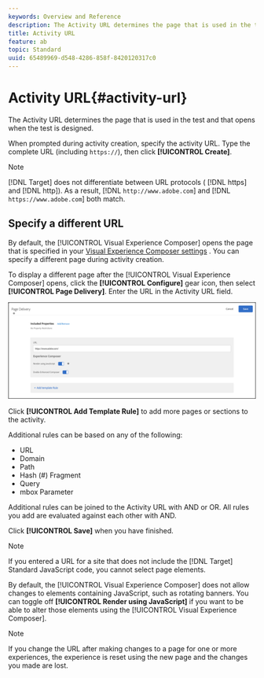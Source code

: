 ```yaml
---
keywords: Overview and Reference
description: The Activity URL determines the page that is used in the test and that opens when the test is designed.
title: Activity URL
feature: ab
topic: Standard
uuid: 65489969-d548-4286-858f-8420120317c0
---
```


# Activity URL{#activity-url}

The Activity URL determines the page that is used in the test and that opens when the test is designed.

When prompted during activity creation, specify the activity URL. Type the complete URL (including `https://`), then click **[!UICONTROL Create]**.

>[!NOTE]
>
>[!DNL Target] does not differentiate between URL protocols ( [!DNL https] and [!DNL http]). As a result, [!DNL `http://www.adobe.com`] and [!DNL `https://www.adobe.com`] both match.

## Specify a different URL

By default, the [!UICONTROL Visual Experience Composer] opens the page that is specified in your [Visual Experience Composer settings](/help/administrating-target/visual-experience-composer-set-up.md)
. You can specify a different page during activity creation.

To display a different page after the [!UICONTROL Visual Experience Composer] opens, click the **[!UICONTROL Configure]** gear icon, then select **[!UICONTROL Page Delivery]**. Enter the URL in the Activity URL field.

![Page Delivery dialog box](/help/c-activities/t-test-ab/t-test-create-ab/assets/url-config-new.png)

Click **[!UICONTROL Add Template Rule]** to add more pages or sections to the activity.

Additional rules can be based on any of the following:

* URL 
* Domain 
* Path 
* Hash (#) Fragment 
* Query 
* mbox Parameter

Additional rules can be joined to the Activity URL with AND or OR. All rules you add are evaluated against each other with AND.

Click **[!UICONTROL Save]** when you have finished.

>[!NOTE]
>
>If you entered a URL for a site that does not include the [!DNL Target] Standard JavaScript code, you cannot select page elements.

By default, the [!UICONTROL Visual Experience Composer] does not allow changes to elements containing JavaScript, such as rotating banners. You can toggle off **[!UICONTROL Render using JavaScript]** if you want to be able to alter those elements using the [!UICONTROL Visual Experience Composer].

>[!NOTE]
>
>If you change the URL after making changes to a page for one or more experiences, the experience is reset using the new page and the changes you made are lost.
